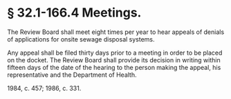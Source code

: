 # § 32.1-166.4 Meetings.

<p>The Review Board shall meet eight times per year to hear appeals of denials of applications for onsite sewage disposal systems.</p><p>Any appeal shall be filed thirty days prior to a meeting in order to be placed on the docket. The Review Board shall provide its decision in writing within fifteen days of the date of the hearing to the person making the appeal, his representative and the Department of Health.</p><p>1984, c. 457; 1986, c. 331.</p>